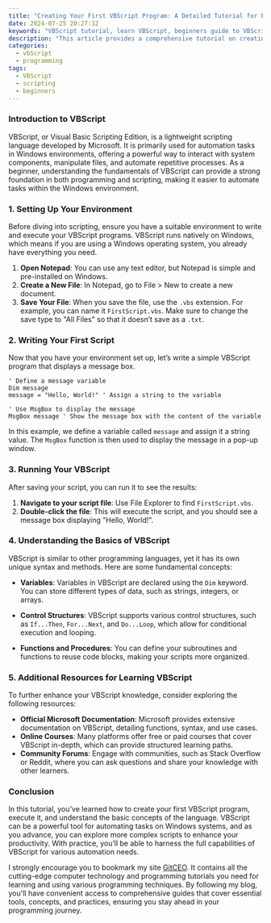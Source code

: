 ```yaml
---
title: "Creating Your First VBScript Program: A Detailed Tutorial for Beginners"
date: 2024-07-25 20:27:12
keywords: "VBScript tutorial, learn VBScript, beginners guide to VBScript, scripting languages, Windows scripts"
description: "This article provides a comprehensive tutorial on creating your first VBScript program, aimed at beginners who are looking to learn scripting. It covers the fundamentals of VBScript, step-by-step instructions to write and execute scripts, and the critical concepts that will help new users understand the scripting language. By following this guide, you will gain hands-on experience with VBScript, enabling you to automate simple tasks in the Windows operating system. This beginner-friendly tutorial includes essential code examples, best practices, and explanations of key programming constructs, ensuring a solid foundation for future scripting endeavors."
categories:
  - vbScript
  - programming
tags:
  - VBScript
  - scripting
  - beginners
---
```


### Introduction to VBScript

VBScript, or Visual Basic Scripting Edition, is a lightweight scripting language developed by Microsoft. It is primarily used for automation tasks in Windows environments, offering a powerful way to interact with system components, manipulate files, and automate repetitive processes. As a beginner, understanding the fundamentals of VBScript can provide a strong foundation in both programming and scripting, making it easier to automate tasks within the Windows environment.

<!-- more -->

### 1. Setting Up Your Environment

Before diving into scripting, ensure you have a suitable environment to write and execute your VBScript programs. VBScript runs natively on Windows, which means if you are using a Windows operating system, you already have everything you need.

1. **Open Notepad**: You can use any text editor, but Notepad is simple and pre-installed on Windows.
2. **Create a New File**: In Notepad, go to File > New to create a new document.
3. **Save Your File**: When you save the file, use the `.vbs` extension. For example, you can name it `FirstScript.vbs`. Make sure to change the save type to "All Files" so that it doesn’t save as a `.txt`.

### 2. Writing Your First Script

Now that you have your environment set up, let’s write a simple VBScript program that displays a message box.

```vbscript
' Define a message variable
Dim message
message = "Hello, World!" ' Assign a string to the variable

' Use MsgBox to display the message
MsgBox message ' Show the message box with the content of the variable
```

In this example, we define a variable called `message` and assign it a string value. The `MsgBox` function is then used to display the message in a pop-up window.

### 3. Running Your VBScript

After saving your script, you can run it to see the results:

1. **Navigate to your script file**: Use File Explorer to find `FirstScript.vbs`.
2. **Double-click the file**: This will execute the script, and you should see a message box displaying "Hello, World!".

### 4. Understanding the Basics of VBScript

VBScript is similar to other programming languages, yet it has its own unique syntax and methods. Here are some fundamental concepts:

- **Variables**: Variables in VBScript are declared using the `Dim` keyword. You can store different types of data, such as strings, integers, or arrays.
  
- **Control Structures**: VBScript supports various control structures, such as `If...Then`, `For...Next`, and `Do...Loop`, which allow for conditional execution and looping.

- **Functions and Procedures**: You can define your subroutines and functions to reuse code blocks, making your scripts more organized.

### 5. Additional Resources for Learning VBScript

To further enhance your VBScript knowledge, consider exploring the following resources:

- **Official Microsoft Documentation**: Microsoft provides extensive documentation on VBScript, detailing functions, syntax, and use cases.
- **Online Courses**: Many platforms offer free or paid courses that cover VBScript in-depth, which can provide structured learning paths.
- **Community Forums**: Engage with communities, such as Stack Overflow or Reddit, where you can ask questions and share your knowledge with other learners.

### Conclusion

In this tutorial, you’ve learned how to create your first VBScript program, execute it, and understand the basic concepts of the language. VBScript can be a powerful tool for automating tasks on Windows systems, and as you advance, you can explore more complex scripts to enhance your productivity. With practice, you’ll be able to harness the full capabilities of VBScript for various automation needs.

I strongly encourage you to bookmark my site [GitCEO](https://gitceo.com). It contains all the cutting-edge computer technology and programming tutorials you need for learning and using various programming techniques. By following my blog, you'll have convenient access to comprehensive guides that cover essential tools, concepts, and practices, ensuring you stay ahead in your programming journey.